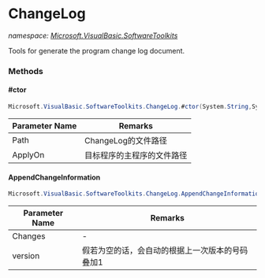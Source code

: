 ﻿# ChangeLog
_namespace: <a href="#" onClick="load('/docs/Microsoft.VisualBasic.SoftwareToolkits/index.md')">Microsoft.VisualBasic.SoftwareToolkits</a>_

Tools for generate the program change log document.



### Methods

#### #ctor
```csharp
Microsoft.VisualBasic.SoftwareToolkits.ChangeLog.#ctor(System.String,System.String)
```


|Parameter Name|Remarks|
|--------------|-------|
|Path|ChangeLog的文件路径|
|ApplyOn|目标程序的主程序的文件路径|


#### AppendChangeInformation
```csharp
Microsoft.VisualBasic.SoftwareToolkits.ChangeLog.AppendChangeInformation(System.Collections.Generic.IEnumerable{System.String},System.Version,System.String)
```


|Parameter Name|Remarks|
|--------------|-------|
|Changes|-|
|version|假若为空的话，会自动的根据上一次版本的号码叠加1|



